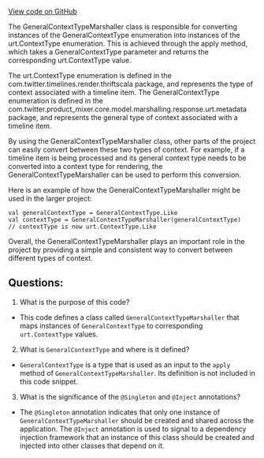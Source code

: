 [View code on GitHub](https://github.com/misbahsy/the-algorithm/product-mixer/core/src/main/scala/com/twitter/product_mixer/core/functional_component/marshaller/response/urt/metadata/GeneralContextTypeMarshaller.scala)

The GeneralContextTypeMarshaller class is responsible for converting instances of the GeneralContextType enumeration into instances of the urt.ContextType enumeration. This is achieved through the apply method, which takes a GeneralContextType parameter and returns the corresponding urt.ContextType value. 

The urt.ContextType enumeration is defined in the com.twitter.timelines.render.thriftscala package, and represents the type of context associated with a timeline item. The GeneralContextType enumeration is defined in the com.twitter.product_mixer.core.model.marshalling.response.urt.metadata package, and represents the general type of context associated with a timeline item. 

By using the GeneralContextTypeMarshaller class, other parts of the project can easily convert between these two types of context. For example, if a timeline item is being processed and its general context type needs to be converted into a context type for rendering, the GeneralContextTypeMarshaller can be used to perform this conversion. 

Here is an example of how the GeneralContextTypeMarshaller might be used in the larger project:

```
val generalContextType = GeneralContextType.Like
val contextType = GeneralContextTypeMarshaller(generalContextType)
// contextType is now urt.ContextType.Like
```

Overall, the GeneralContextTypeMarshaller plays an important role in the project by providing a simple and consistent way to convert between different types of context.
## Questions: 
 1. What is the purpose of this code?
- This code defines a class called `GeneralContextTypeMarshaller` that maps instances of `GeneralContextType` to corresponding `urt.ContextType` values.

2. What is `GeneralContextType` and where is it defined?
- `GeneralContextType` is a type that is used as an input to the `apply` method of `GeneralContextTypeMarshaller`. Its definition is not included in this code snippet.

3. What is the significance of the `@Singleton` and `@Inject` annotations?
- The `@Singleton` annotation indicates that only one instance of `GeneralContextTypeMarshaller` should be created and shared across the application. The `@Inject` annotation is used to signal to a dependency injection framework that an instance of this class should be created and injected into other classes that depend on it.
